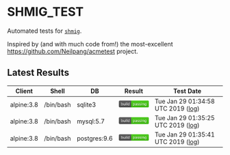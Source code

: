 SHMIG_TEST
=================

Automated tests for [`shmig`](https://github.com/mbucc/shmig/blob/master/shmig).

Inspired by (and with much code from!) the most-excellent 
https://github.com/Neilpang/acmetest project. 


Latest Results
-----------------

| Client | Shell | DB  | Result | Test Date |
| ------ | ----- | --- | ------ | --------- |
| alpine:3.8 | /bin/bash | sqlite3 | ![](https://raw.githubusercontent.com/mbucc/shmig_test/master/badges/alpine-3.8-bash-sqlite3.png?1548725698) | Tue Jan 29 01:34:58 UTC 2019 ([log](https://raw.githubusercontent.com/mbucc/shmig_test/master/logs/alpine-3.8-bash-sqlite3.out?1548725698)) |
| alpine:3.8 | /bin/bash | mysql:5.7 | ![](https://raw.githubusercontent.com/mbucc/shmig_test/master/badges/alpine-3.8-bash-mysql-5.7.png?1548725725) | Tue Jan 29 01:35:25 UTC 2019 ([log](https://raw.githubusercontent.com/mbucc/shmig_test/master/logs/alpine-3.8-bash-mysql-5.7.out?1548725725)) |
| alpine:3.8 | /bin/bash | postgres:9.6 | ![](https://raw.githubusercontent.com/mbucc/shmig_test/master/badges/alpine-3.8-bash-postgres-9.6.png?1548725741) | Tue Jan 29 01:35:41 UTC 2019 ([log](https://raw.githubusercontent.com/mbucc/shmig_test/master/logs/alpine-3.8-bash-postgres-9.6.out?1548725741)) |
